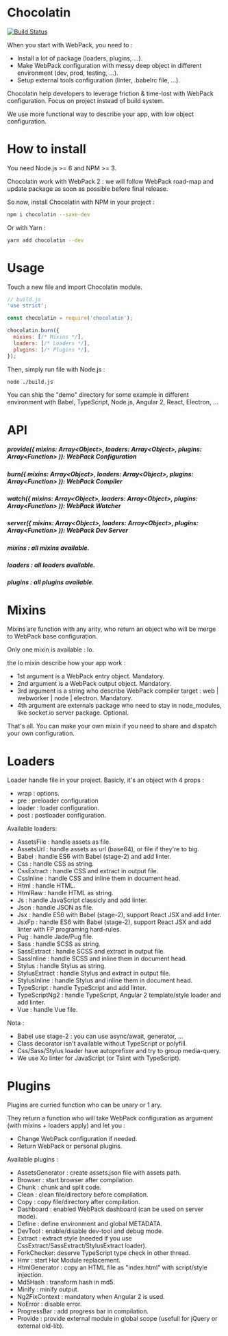 # Chocolatin

[![Build Status](https://travis-ci.org/kMeillet/chocolatin.svg?branch=master)](https://travis-ci.org/kMeillet/chocolatin)

When you start with WebPack, you need to :

- Install a lot of package (loaders, plugins, ...).
- Make WebPack configuration with messy deep object in different environment (dev, prod, testing, ...).
- Setup external tools configuration (linter, .babelrc file, ...).

Chocolatin help developers to leverage friction & time-lost with WebPack configuration. Focus on project instead of build system.

We use more functional way to describe your app, with low object configuration.

# How to install

You need Node.js >= 6 and NPM >= 3.

Chocolatin work with WebPack 2 : we will follow WebPack road-map and update package as soon as possible before final release.

So now, install Chocolatin with NPM in your project :

```sh
npm i chocolatin --save-dev
```

Or with Yarn :

```sh
yarn add chocolatin --dev
```

# Usage

Touch a new file and import Chocolatin module.

```js
// build.js
'use strict';

const chocolatin = require('chocolatin');

chocolatin.burn({
  mixins: [/* Mixins */],
  loaders: [/* Loaders */],
  plugins: [/* Plugins */],
});
```

Then, simply run file with Node.js :

```sh
node ./build.js
```

You can ship the "demo" directory for some example in different environment with Babel, TypeScript, Node.js, Angular 2, React, Electron, ...

# API

##### provide({ mixins: Array\<Object>, loaders: Array\<Object>, plugins: Array\<Function> )): WebPack Configuration

##### burn({ mixins: Array\<Object>, loaders: Array\<Object>, plugins: Array\<Function> )): WebPack Compiler

##### watch({ mixins: Array\<Object>, loaders: Array\<Object>, plugins: Array\<Function> )): WebPack Watcher

##### server({ mixins: Array\<Object>, loaders: Array\<Object>, plugins: Array\<Function> )): WebPack Dev Server

##### mixins : all mixins available.

##### loaders : all loaders available.

##### plugins : all plugins available.

# Mixins

Mixins are function with any arity, who return an object who will be merge to WebPack base configuration.

Only one mixin is available : Io.

the Io mixin describe how your app work :

- 1st argument is a WebPack entry object. Mandatory.
- 2nd argument is a WebPack output object. Mandatory.
- 3rd argument is a string who describe WebPack compiler target : web | webworker | node | electron. Mandatory.
- 4th argument are externals package who need to stay in node_modules, like socket.io server package. Optional.

That's all. You can make your own mixin if you need to share and dispatch your own configuration.

# Loaders

Loader handle file in your project. Basicly, it's an object with 4 props :

- wrap : options.
- pre : preloader configuration
- loader : loader configuration.
- post : postloader configuration.

Available loaders: 

- AssetsFile : handle assets as file.
- AssetsUrl : handle assets as url (base64), or file if they're to big.
- Babel : handle ES6 with Babel (stage-2) and add linter.
- Css : handle CSS as string.
- CssExtract : handle CSS and extract in output file.
- CssInline : handle CSS and inline them in document head.
- Html : handle HTML.
- HtmlRaw : handle HTML as string.
- Js : handle JavaScript classicly and add linter.
- Json : handle JSON as file.
- Jsx : handle ES6 with Babel (stage-2), support React JSX and add linter.
- JsxFp : handle ES6 with Babel (stage-2), support React JSX and add linter with FP programing hard-rules.
- Pug : handle Jade/Pug file.
- Sass : handle SCSS as string.
- SassExtract : handle SCSS and extract in output file.
- SassInline : handle SCSS and inline them in document head.
- Stylus : handle Stylus as string.
- StylusExtract : handle Stylus and extract in output file.
- StylusInline : handle Stylus and inline them in document head.
- TypeScript : handle TypeScript and add linter.
- TypeScriptNg2 : handle TypeScript, Angular 2 template/style loader and add linter.
- Vue : handle Vue file.

Nota :

- Babel use stage-2 : you can use async/await, generator, ...
- Class decorator isn't available without TypeScript or polyfill.
- Css/Sass/Stylus loader have autoprefixer and try to group media-query.
- We use Xo linter for JavaScript (or Tslint with TypeScript).

# Plugins

Plugins are curried function who can be unary or 1 ary.

They return a function who will take WebPack configuration as argument (with mixins + loaders apply) and let you :

- Change WebPack configuration if needed.
- Return WebPack or personal plugins.

Available plugins :

- AssetsGenerator : create assets.json file with assets path.
- Browser : start browser after compilation.
- Chunk : chunk and split code.
- Clean : clean file/directory before compilation.
- Copy : copy file/directory after compilation.
- Dashboard : enabled WebPack dashboard (can be used on server mode).
- Define : define environment and global METADATA.
- DevTool : enable/disable dev-tool and debug mode.
- Extract : extract style (needed if you use CssExtract/SassExtract/StylusExtract loader).
- ForkChecker: deserve TypeScript type check in other thread.
- Hmr : start Hot Module replacement.
- HtmlGenerator : copy an HTML file as "index.html" with script/style injection.
- Md5Hash : transform hash in md5.
- Minify : minify output.
- Ng2FixContext : mandatory when Angular 2 is used.
- NoError : disable error.
- ProgressBar : add progress bar in compilation.
- Provide : provide external module in global scope (usefull for jQuery or external old-lib).
